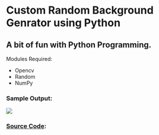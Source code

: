 # Custom Random Background Genrator using Python
## A bit of fun with Python Programming.

Modules Required:
* Opencv
* Random
* NumPy

### Sample Output:

![](https://github.com/ChristeenTJose/Matrix-Animation-Using-Python/blob/master/Matrix.gif)

### [Source Code](https://github.com/ChristeenTJose/Matrix-Animation-Using-Python/blob/master/Matrix.py):

```
```
